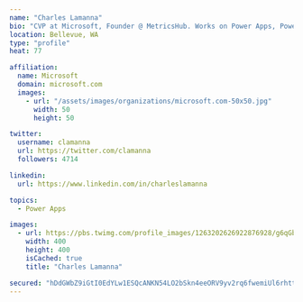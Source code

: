 ```yaml
---
name: "Charles Lamanna"
bio: "CVP at Microsoft, Founder @ MetricsHub. Works on Power Apps, Power Automate, Power Virtual Agent, Common Data Service and Dynamics 365."
location: Bellevue, WA
type: "profile"
heat: 77

affiliation:
  name: Microsoft
  domain: microsoft.com
  images:
    - url: "/assets/images/organizations/microsoft.com-50x50.jpg"
      width: 50
      height: 50

twitter:
  username: clamanna
  url: https://twitter.com/clamanna
  followers: 4714

linkedin:
  url: https://www.linkedin.com/in/charleslamanna

topics:
  - Power Apps

images:
  - url: https://pbs.twimg.com/profile_images/1263202626922876928/g6qGbHZ-_400x400.jpg
    width: 400
    height: 400
    isCached: true
    title: "Charles Lamanna"

secured: "hDdGWbZ9iGtI0EdYLw1ESQcANKN54LO2bSkn4eeORV9yv2rq6fwemiUl6rhtt7EpFt89YW6lrYEm2ulHPdS0Jd6WGwxETNQf6tCCOh+WhgXYCL7qyIT1qkry9lYX38foO/DhIPnosC2KRHGSof4Me9HENlzwMrqTZ2hviwbDM1D+jt9jcDA0HORCoUMqQhU1X1QN/IAWj3QtQQvgm/3vmJ4R6hzsA7jB6czmOBvf69FYJs6HynZkupzSi9pCvZJN0UAP/qIV4un3b1BYkXUY8kaRASDMLzCdK9EzUB1TwReob/mGDeQab0ckpoN2wa8cvCqjYeq90fg4Vp8L27xlV3C4WUvt+E4fx6SmceJFBhznLFleZHgOHp9UCcv9y3fNIH52kz/5WErD2Z4Cs4lUYpP5Ki4KBkA1x5MKCxbPskg=;iAPk/tk5NO2eos+ftJ1mSw=="
---
```


